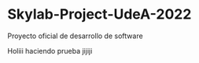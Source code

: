 # Skylab-Project-UdeA-2022
Proyecto oficial de desarrollo de software 



Holiii haciendo prueba  jijiji
